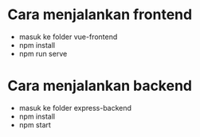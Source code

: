 # Cara menjalankan frontend
- masuk ke folder vue-frontend
- npm install
- npm run serve

# Cara menjalankan backend
- masuk ke folder express-backend
- npm install
- npm start

